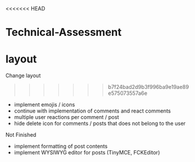 <<<<<<< HEAD
# Technical-Assessment

 layout
=======
 Change layout
>>>>>>> b7f24bad2d9b3f996ba9e19ae89e575073557a6e
* implement emojis / icons
* continue with implementation of comments and react comments
* multiple user reactions per comment / post
* hide delete icon for comments / posts that does not belong to the user

Not Finished
* implement formatting of post contents
* implement WYSIWYG editor for posts (TinyMCE, FCKEditor)

